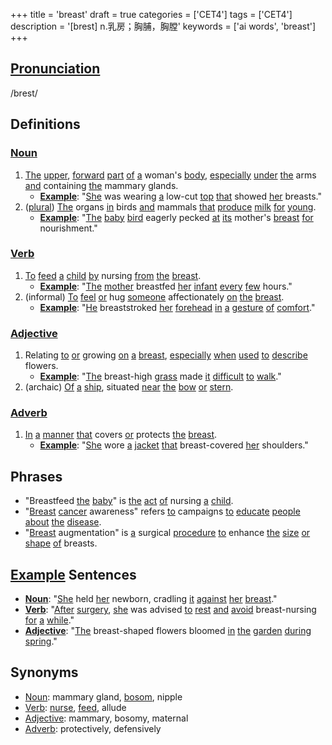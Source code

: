 +++
title = 'breast'
draft = true
categories = ['CET4']
tags = ['CET4']
description = '[brest] n.乳房；胸脯，胸膛'
keywords = ['ai words', 'breast']
+++

## [Pronunciation](/en/post/pronunciation/)
/brest/

## Definitions
### [Noun](/en/post/noun/)
1. [The](/en/post/the/) [upper](/en/post/upper/), [forward](/en/post/forward/) [part](/en/post/part/) [of](/en/post/of/) [a](/en/post/a/) woman's [body](/en/post/body/), [especially](/en/post/especially/) [under](/en/post/under/) [the](/en/post/the/) arms [and](/en/post/and/) containing [the](/en/post/the/) mammary glands.
   - **[Example](/en/post/example/)**: "[She](/en/post/she/) was wearing [a](/en/post/a/) low-cut [top](/en/post/top/) [that](/en/post/that/) showed [her](/en/post/her/) breasts."
2. ([plural](/en/post/plural/)) [The](/en/post/the/) organs [in](/en/post/in/) birds [and](/en/post/and/) mammals [that](/en/post/that/) [produce](/en/post/produce/) [milk](/en/post/milk/) [for](/en/post/for/) [young](/en/post/young/).
   - **[Example](/en/post/example/)**: "[The](/en/post/the/) [baby](/en/post/baby/) [bird](/en/post/bird/) eagerly pecked [at](/en/post/at/) [its](/en/post/its/) mother's [breast](/en/post/breast/) [for](/en/post/for/) nourishment."

### [Verb](/en/post/verb/)
1. [To](/en/post/to/) [feed](/en/post/feed/) [a](/en/post/a/) [child](/en/post/child/) [by](/en/post/by/) nursing [from](/en/post/from/) [the](/en/post/the/) [breast](/en/post/breast/).
   - **[Example](/en/post/example/)**: "[The](/en/post/the/) [mother](/en/post/mother/) breastfed [her](/en/post/her/) [infant](/en/post/infant/) [every](/en/post/every/) [few](/en/post/few/) hours."
2. (informal) [To](/en/post/to/) [feel](/en/post/feel/) [or](/en/post/or/) hug [someone](/en/post/someone/) affectionately [on](/en/post/on/) [the](/en/post/the/) [breast](/en/post/breast/).
   - **[Example](/en/post/example/)**: "[He](/en/post/he/) breaststroked [her](/en/post/her/) [forehead](/en/post/forehead/) [in](/en/post/in/) [a](/en/post/a/) [gesture](/en/post/gesture/) [of](/en/post/of/) [comfort](/en/post/comfort/)."

### [Adjective](/en/post/adjective/)
1. Relating [to](/en/post/to/) [or](/en/post/or/) growing [on](/en/post/on/) [a](/en/post/a/) [breast](/en/post/breast/), [especially](/en/post/especially/) [when](/en/post/when/) [used](/en/post/used/) [to](/en/post/to/) [describe](/en/post/describe/) flowers.
   - **[Example](/en/post/example/)**: "[The](/en/post/the/) breast-high [grass](/en/post/grass/) made [it](/en/post/it/) [difficult](/en/post/difficult/) [to](/en/post/to/) [walk](/en/post/walk/)."
2. (archaic) [Of](/en/post/of/) [a](/en/post/a/) [ship](/en/post/ship/), situated [near](/en/post/near/) [the](/en/post/the/) [bow](/en/post/bow/) [or](/en/post/or/) [stern](/en/post/stern/).

### [Adverb](/en/post/adverb/)
1. [In](/en/post/in/) [a](/en/post/a/) [manner](/en/post/manner/) [that](/en/post/that/) covers [or](/en/post/or/) protects [the](/en/post/the/) [breast](/en/post/breast/).
   - **[Example](/en/post/example/)**: "[She](/en/post/she/) wore [a](/en/post/a/) [jacket](/en/post/jacket/) [that](/en/post/that/) breast-covered [her](/en/post/her/) shoulders."

## Phrases
- "Breastfeed [the](/en/post/the/) [baby](/en/post/baby/)" is [the](/en/post/the/) [act](/en/post/act/) [of](/en/post/of/) nursing [a](/en/post/a/) [child](/en/post/child/).
- "[Breast](/en/post/breast/) [cancer](/en/post/cancer/) awareness" refers [to](/en/post/to/) campaigns [to](/en/post/to/) [educate](/en/post/educate/) [people](/en/post/people/) [about](/en/post/about/) [the](/en/post/the/) [disease](/en/post/disease/).
- "[Breast](/en/post/breast/) augmentation" is [a](/en/post/a/) surgical [procedure](/en/post/procedure/) [to](/en/post/to/) enhance [the](/en/post/the/) [size](/en/post/size/) [or](/en/post/or/) [shape](/en/post/shape/) [of](/en/post/of/) breasts.

## [Example](/en/post/example/) Sentences
- **[Noun](/en/post/noun/)**: "[She](/en/post/she/) held [her](/en/post/her/) newborn, cradling [it](/en/post/it/) [against](/en/post/against/) [her](/en/post/her/) [breast](/en/post/breast/)."
- **[Verb](/en/post/verb/)**: "[After](/en/post/after/) [surgery](/en/post/surgery/), [she](/en/post/she/) was advised [to](/en/post/to/) [rest](/en/post/rest/) [and](/en/post/and/) [avoid](/en/post/avoid/) breast-nursing [for](/en/post/for/) [a](/en/post/a/) [while](/en/post/while/)."
- **[Adjective](/en/post/adjective/)**: "[The](/en/post/the/) breast-shaped flowers bloomed [in](/en/post/in/) [the](/en/post/the/) [garden](/en/post/garden/) [during](/en/post/during/) [spring](/en/post/spring/)."

## Synonyms
- [Noun](/en/post/noun/): mammary gland, [bosom](/en/post/bosom/), nipple
- [Verb](/en/post/verb/): [nurse](/en/post/nurse/), [feed](/en/post/feed/), allude
- [Adjective](/en/post/adjective/): mammary, bosomy, maternal
- [Adverb](/en/post/adverb/): protectively, defensively
